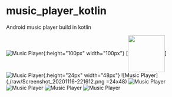 # music_player_kotlin
Android music player build in kotlin

![Music Player](./raw/Screenshot_20201116-221558.png){:height="100px" width="100px"}
[<img src="./raw/Screenshot_20201116-221558.png" align="center" width="100">]
![Music Player](./raw/Screenshot_20201116-221606.png){:height="24px" width="48px"}
![Music Player](./raw/Screenshot_20201116-221612.png =24x48)
![Music Player](./raw/Screenshot_20201116-221620.png)
![Music Player](./raw/Screenshot_20201116-221624.png)
![Music Player](./raw/Screenshot_20201116-221631.png)
![Music Player](./raw/Screenshot_20201116-221639.png)
